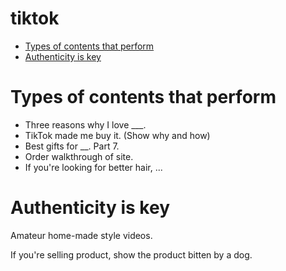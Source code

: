 # tiktok

<!-- vim-markdown-toc GFM -->

* [Types of contents that perform](#types-of-contents-that-perform)
* [Authenticity is key](#authenticity-is-key)

<!-- vim-markdown-toc -->

# Types of contents that perform

- Three reasons why I love ___.
- TikTok made me buy it. (Show why and how)
- Best gifts for __. Part 7.
- Order walkthrough of site.
- If you're looking for better hair, ...

# Authenticity is key

Amateur home-made style videos.

If you're selling product, show the product bitten by a dog.


